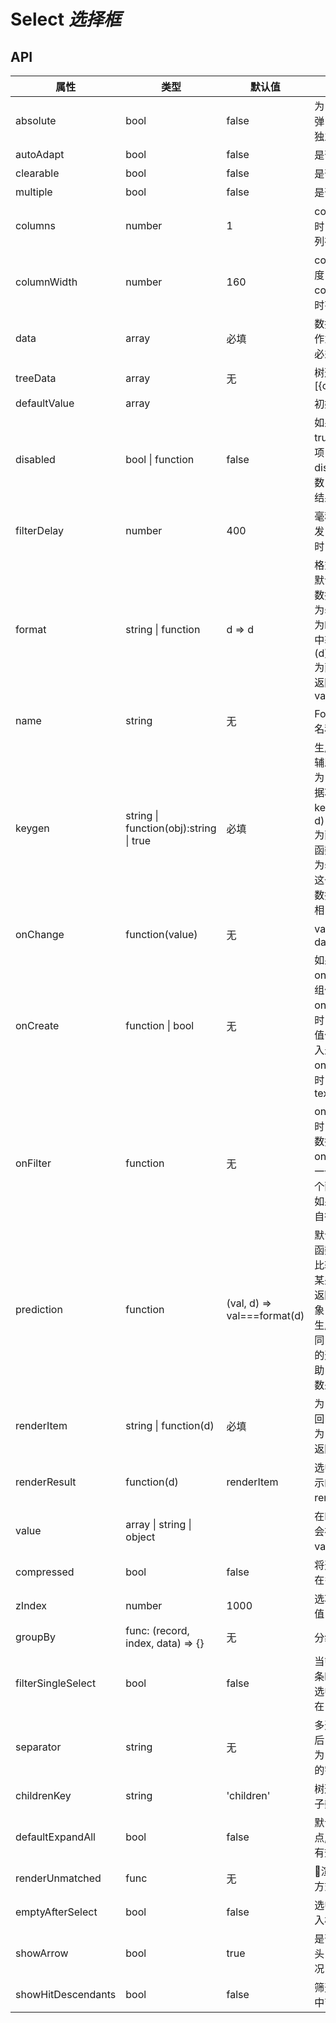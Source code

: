 # Select *选择框*

<example />

## API

| 属性 | 类型 | 默认值 | 说明 |
| --- | --- | --- | --- |
| absolute | bool | false | 为 true 时，选项弹出层在 DOM 中独立 render |
| autoAdapt | bool | false | 是否列表自适应 |
| clearable | bool | false | 是否可清除值 |
| multiple | bool | false | 是否是多选 |
| columns | number | 1 | columns 大于 1 时，选项展示为多列布局模式 |
| columnWidth | number | 160 | column 单列宽度，仅在 columns 大于 1 时有效 |
| data | array | 必填 | 数据项，单条数据作为 value 的数据必须是唯一的 |
| treeData | array | 无 | 树形结构数据项，\[{children: []}\] |
| defaultValue | array | | 初始值 |
| disabled | bool \| function | false | 如果 disabled 为 true，禁用全部选项，如果 disabled 为函数，根据函数反回结果禁用选项 |
| filterDelay | number | 400 | 毫秒。用户输入触发 fitler 事件的延时 |
| format | string \| function | d => d | 格式化 value<br />默认值，返回原始数据<br />为string时，会作为key从原始数据中获取值，相当于 (d) => d\[format\]<br /> 为函数时，以函数返回结果作为 value |
| name | string | 无 | Form 存取数据的名称 |
| keygen | string \| function(obj):string \| true | 必填 | 生成每一项key的辅助方法<br />为 true 时，以数据项本身作为key，相当于 (d => d)<br />为函数时，使用此函数返回值<br />为string时，使用这个string对应的数据值。如 'id'，相当于 (d => d.id) |
| onChange | function(value) | 无 | value 为 datum.getValue() |
| onCreate | function \| bool | 无 | 如果设置了 onCreate 事件，组件为可输入状态<br />onCreate为函数时，将此函数返回值作为新的选项拆入最上方<br />onCreate为true时，使用默认函数 text => text |
| onFilter | function | 无 | onFilter 不为空时，可以输入过滤数据<br />onFilter 如果返回一个函数，使用这个函数做前端过滤<br />如果不返回，可以自行做后端过滤 |
| prediction | function | (val, d) => val===format(d) | 默认使用 format 函数执行的结果来比较是否匹配，在某些情况下（例如返回原始数据的对象，更新数据时，生成了一个值相同，非同一个对象的选项），需要借助 prediction 函数来判断是否匹配 |
| renderItem | string \| function(d) | 必填 | 为 string 时，返回 d\[string]<br />为 function 时，返回函数结果 |
| renderResult | function(d) | renderItem | 选中后在结果中显示的内容，默认和 renderItem 相同 |
| value | array \| string \| object | | 在Form中，value会被表单接管，value无效 |
| compressed | bool | false | 将选中值合并，只在多选模式下有效 |
| zIndex | number | 1000 | 选项列表 z-index 值 |
| groupBy | func: (record, index, data) => {} | 无 | 分组 | 
| filterSingleSelect | bool | false | 当筛选数据仅为一条时，失焦后直接选中该条数据。仅在 Filter 下有效。 |
| separator | string | 无 | 多选情况下设置后，value 会处理为 separator 分隔的字符串 |
| childrenKey | string | 'children' | 树形数据下，指定子数据的属性名 | 
| defaultExpandAll| bool | false | 默认展开全部子节点, 仅树形数据下有效 | 
| renderUnmatched | func | 无 | 渲染未匹配值的方式 |
| emptyAfterSelect | bool | false | 选中后是否清空输入框内容 ｜
| showArrow | bool | true | 是否显示下拉箭头，仅针对单选情况 |
| showHitDescendants | bool | false | 筛选后是否展示命中节点的后代节点 |
